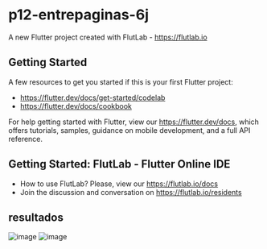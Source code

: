 # p12-entrepaginas-6j

A new Flutter project created with FlutLab - https://flutlab.io

## Getting Started

A few resources to get you started if this is your first Flutter project:

- https://flutter.dev/docs/get-started/codelab
- https://flutter.dev/docs/cookbook

For help getting started with Flutter, view our
https://flutter.dev/docs, which offers tutorials,
samples, guidance on mobile development, and a full API reference.

## Getting Started: FlutLab - Flutter Online IDE

- How to use FlutLab? Please, view our https://flutlab.io/docs
- Join the discussion and conversation on https://flutlab.io/residents

## resultados
![image](https://github.com/andreantoniorodriguezgarcia/p12-entrepaginas-6j/assets/143548115/4c1cf9b6-4204-4a91-aa8e-c08e0d7c762b)
![image](https://github.com/andreantoniorodriguezgarcia/p12-entrepaginas-6j/assets/143548115/d7cd10ae-4c07-4c09-96c0-c94db1c6408e)
